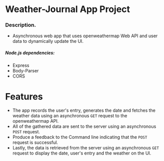 # Weather-Journal App Project
### Description.
- Asynchronous web app that uses openweathermap Web API and user data to dynamically update the UI. 
##### Node.js dependencies: 
   - Express
   - Body-Parser
   - CORS
# Features
- The app records the user's entry, generates the date and fetches the weather data using an asynchronous `GET` request to the openweathermap API.
- All of the gathered data are sent to the server using an asynchronous `POST` request.
- Produce a feedback to the Command line indicating that the `POST` request is successful. 
- Lastly, the data is retrieved from the server using an asynchronous `GET` request to display the date, user's entry and the weather on the UI.    